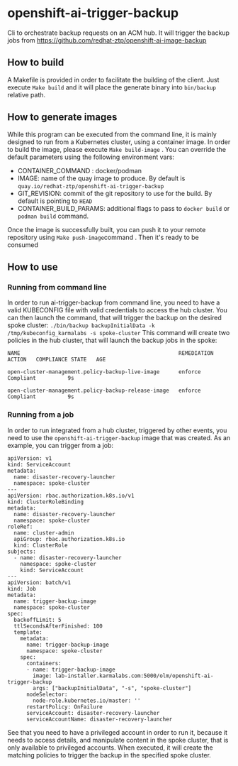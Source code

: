 
# openshift-ai-trigger-backup
Cli to orchestrate backup requests on an ACM hub. It will trigger the backup jobs from https://github.com/redhat-ztp/openshift-ai-image-backup

## How to build
A Makefile is provided in order to facilitate the building of the client. Just execute `Make build` and it will place the generate binary into `bin/backup` relative path.

## How to generate images
While this program can be executed from the command line, it is mainly designed to run from a Kubernetes cluster, using a container image. In order to build the image, please execute `Make build-image` . You can override the default parameters using the following environment vars:

 - CONTAINER_COMMAND : docker/podman
 - IMAGE: name of the quay image to produce. By default is `quay.io/redhat-ztp/openshift-ai-trigger-backup`
 - GIT_REVISION: commit of the git repository to use for the build. By default is pointing to `HEAD`
 - CONTAINER_BUILD_PARAMS: additional flags to pass to `docker build` or `podman build` command.

Once the image is successfully built, you can push it to your remote repository using `Make push-image`command . Then it's ready to be consumed

## How to use

### Running from command line
In order to run ai-trigger-backup from command line, you need to have a valid KUBECONFIG file with valid credentials to access the hub cluster. You can then launch the command, that will trigger the backup on the desired spoke cluster:
`./bin/backup backupInitialData -k /tmp/kubeconfig_karmalabs -s spoke-cluster`
This command will create two policies in the hub cluster, that will launch the backup jobs in the spoke:

    NAME                                                  REMEDIATION ACTION   COMPLIANCE STATE   AGE

    open-cluster-management.policy-backup-live-image      enforce              Compliant          9s

    open-cluster-management.policy-backup-release-image   enforce              Compliant          9s

### Running from a job
In order to run integrated from a hub cluster, triggered by other events, you need to use the `openshift-ai-trigger-backup` image that was created. As an example, you can trigger from a job:

    apiVersion: v1
    kind: ServiceAccount
    metadata:
      name: disaster-recovery-launcher
      namespace: spoke-cluster
	---
	apiVersion: rbac.authorization.k8s.io/v1
	kind: ClusterRoleBinding
	metadata:
	  name: disaster-recovery-launcher
	  namespace: spoke-cluster
	roleRef:
	  name: cluster-admin
	  apiGroup: rbac.authorization.k8s.io
	  kind: ClusterRole
	subjects:
	  - name: disaster-recovery-launcher
	    namespace: spoke-cluster
	    kind: ServiceAccount
	---
	apiVersion: batch/v1
	kind: Job
	metadata:
	  name: trigger-backup-image
	  namespace: spoke-cluster
	spec:
	  backoffLimit: 5
	  ttlSecondsAfterFinished: 100
	  template:
	    metadata:
	      name: trigger-backup-image
	      namespace: spoke-cluster
	    spec:						  
	      containers:
	      - name: trigger-backup-image
	        image: lab-installer.karmalabs.com:5000/olm/openshift-ai-trigger-backup
	        args: ["backupInitialData", "-s", "spoke-cluster"]
	      nodeSelector:
	        node-role.kubernetes.io/master: ''
	      restartPolicy: OnFailure
	      serviceAccount: disaster-recovery-launcher
	      serviceAccountName: disaster-recovery-launcher

See that you need to have a privileged account in order to run it, because it needs to access details, and manipulate content in the spoke cluster, that is only available to privileged accounts.
When executed, it will create the matching policies to trigger the backup in the specified spoke cluster.
